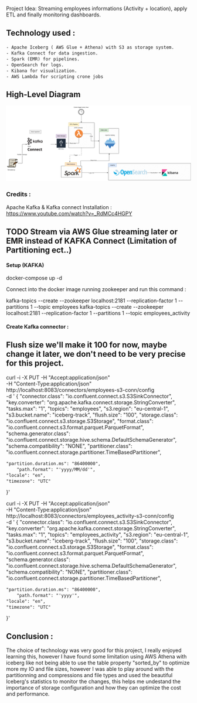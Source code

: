 Project Idea: Streaming employees informations (Activity + location), apply ETL and finally monitoring dashboards.

## Technology used :

    - Apache Iceberg ( AWS Glue + Athena) with S3 as storage system.
    - Kafka Connect for data ingestion.
    - Spark (EMR) for pipelines.
    - OpenSearch for logs.
	- Kibana for visualization.
	- AWS Lambda for scripting crone jobs


## High-Level Diagram

![High-Level Diagram](docs/diagrams/EmployeesTracker.drawio.png?raw=true "High-Level")

### Credits : 

Apache Kafka & Kafka connect Installation : https://www.youtube.com/watch?v=_RdMCc4HGPY

## TODO Stream via AWS Glue streaming later or EMR instead of KAFKA Connect (Limitation of Partitioning ect..)

#### Setup (KAFKA)

docker-compose up -d

Connect into the docker image running zookeeper and run this command : 

kafka-topics --create --zookeeper localhost:2181 --replication-factor 1 --partitions 1 --topic employees
kafka-topics --create --zookeeper localhost:2181 --replication-factor 1 --partitions 1 --topic employees_activity

#### Create Kafka connector : 

## Flush size we'll make it 100 for now, maybe change it later, we don't need to be very precise for this project.

curl -i -X PUT -H "Accept:application/json" \
	-H "Content-Type:application/json" http://localhost:8083/connectors/employees-s3-conn/config \
	-d '
 {
	"connector.class": "io.confluent.connect.s3.S3SinkConnector",
	"key.converter": "org.apache.kafka.connect.storage.StringConverter",
	"tasks.max": "1",
	"topics": "employees",
	"s3.region": "eu-central-1",
	"s3.bucket.name": "iceberg-track",
	"flush.size": "100",
	"storage.class": "io.confluent.connect.s3.storage.S3Storage",
	"format.class": "io.confluent.connect.s3.format.parquet.ParquetFormat",
	"schema.generator.class": "io.confluent.connect.storage.hive.schema.DefaultSchemaGenerator",
	"schema.compatibility": "NONE",
	"partitioner.class": "io.confluent.connect.storage.partitioner.TimeBasedPartitioner",
	
	"partition.duration.ms": "86400000",
		"path.format": "'yyyy/MM/dd'",
	"locale": "en",
	"timezone": "UTC"
  }'


curl -i -X PUT -H "Accept:application/json" \
	-H "Content-Type:application/json" http://localhost:8083/connectors/employees_activity-s3-conn/config \
	-d '
 {
	"connector.class": "io.confluent.connect.s3.S3SinkConnector",
	"key.converter": "org.apache.kafka.connect.storage.StringConverter",
	"tasks.max": "1",
	"topics": "employees_activity",
	"s3.region": "eu-central-1",
	"s3.bucket.name": "iceberg-track",
	"flush.size": "100",
	"storage.class": "io.confluent.connect.s3.storage.S3Storage",
	"format.class": "io.confluent.connect.s3.format.parquet.ParquetFormat",
	"schema.generator.class": "io.confluent.connect.storage.hive.schema.DefaultSchemaGenerator",
	"schema.compatibility": "NONE",
	"partitioner.class": "io.confluent.connect.storage.partitioner.TimeBasedPartitioner",
	
	"partition.duration.ms": "86400000",
		"path.format": "'yyyy'",
	"locale": "en",
	"timezone": "UTC"
  }'

## Conclusion : 

The choice of technology was very good for this project, I really enjoyed learning this, however I have found some limitation using AWS Athena with iceberg like not being able to use the table property "sorted_by" to optimize more my IO and file sizes, however I was able to play around with the partitionning and compressions and file types and used the beautiful Iceberg's statistics to monitor the changes, this helps me undestand the importance of storage configuration and how they can optimize the cost and performance.